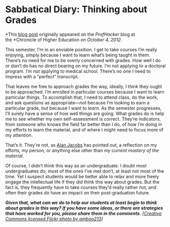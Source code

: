 # Sabbatical Diary: Thinking about Grades

*This [blog post][1] originally appeared on the *ProfHacker* blog at the *Chronicle of Higher Education *on October 4, 2012.*

This semester, I’m in an enviable position. I get to take courses I’m really enjoying, simply because I want to learn what’s being taught in them. There’s no need for me to be overly concerned with grades. How well I do or don’t do has no direct bearing on my future. I’m not applying to a doctoral program. I’m not applying to medical school. There’s no one I need to impress with a “perfect” transcript.

That leaves me free to approach grades the way, ideally, I think they ought to be approached. I’m enrolled in particular courses because I want to learn particular things. To accomplish that, I need to attend class, do the work, and ask questions as appropriate—*not* because I’m looking to earn a particular grade, but because I want to *learn*. As the semester progresses, I’ll surely have a sense of how well things are going. What grades do is help me to see whether my own self-assessment is correct. They’re indicators, from someone who knows the field far better than I do, of how I’m doing in my efforts to learn the material, and of where I might need to focus more of my attention.

That’s it. They’re not, as [Alan Jacobs][2] has pointed out, a reflection on my efforts, my person, or anything else other than *my current mastery of the material*.

Of course, I didn’t think this way as an undergraduate. I doubt most undergraduates do; most of the ones I’ve met don’t, at least not most of the time. Yet I suspect students would be better able to relax and more freely engage the intellectual life if they *did* think this way about grades. But the fact is, they frequently have to take courses they’d really rather not, and often their grades *do* have an impact on their post-graduation future.

***Given that, what can we do to help our students at least begin to think about grades in this way? If you have some ideas, or there are strategies that have worked for you, please share them in the comments.***  *[*[*Creative Commons licensed Flickr photo by amboo213*][3]*]*


[1]:	http://chronicle.com/blogs/profhacker/sabbatical-diary-thinking-about-grades/42996
[2]:	http://ayjay.jottit.com/on_grades
[3]:	http://www.flickr.com/photos/amboo213/4020584983/